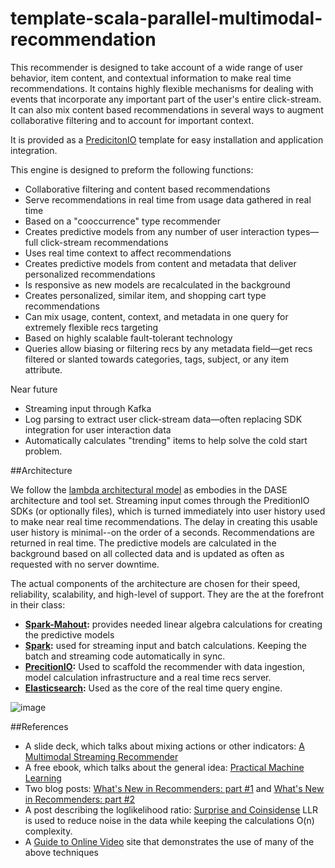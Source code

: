 # template-scala-parallel-multimodal-recommendation

This recommender is designed to take account of a wide range of user behavior, item content, and contextual information to make real time recommendations. It contains highly flexible mechanisms for dealing with events that incorporate any important part of the user's  entire click-stream. It can also mix content based recommendations in several ways to augment collaborative filtering and to account for important context.

It is provided as a [PredicitonIO](http://Prediction.IO) template for easy installation and application integration.

This engine is designed to preform the following functions:

 * Collaborative filtering and content based recommendations
 * Serve recommendations in real time from usage data gathered in real time
 * Based on a "cooccurrence" type recommender
 * Creates predictive models from any number of user interaction types&mdash;full click-stream recommendations
 * Uses real time context to affect recommendations
 * Creates predictive models from content and metadata that deliver personalized recommendations
 * Is responsive as new models are recalculated in the background
 * Creates personalized, similar item, and shopping cart type recommendations
 * Can mix usage, content, context, and metadata in one query for extremely flexible recs targeting
 * Based on highly scalable fault-tolerant technology
 * Queries allow biasing or filtering recs by any metadata field&mdash;get recs filtered or slanted towards categories, tags, subject, or any item attribute.

Near future

 * Streaming input through Kafka
 * Log parsing to extract user click-stream data&mdash;often replacing SDK integration for user interaction data
 * Automatically calculates "trending" items to help solve the cold start problem.

##Architecture

We follow the [lambda architectural model](http://en.wikipedia.org/wiki/Lambda_architecture) as embodies in the DASE architecture and tool set. Streaming input comes through the PreditionIO SDKs (or optionally files), which is turned immediately into user history used to make near real time recommendations. The delay in creating this usable user history is minimal--on the order of a seconds. Recommendations are returned in real time. The predictive models are calculated in the background based on all collected data and is updated as often as requested with no server downtime.

The actual components of the architecture are chosen for their speed, reliability, scalability, and high-level of support. They are the at the forefront in their class:

  * **[Spark-Mahout](http://mahout.apache.org/users/recommender/intro-cooccurrence-spark.html):** provides needed linear algebra calculations for creating the predictive models
  * **[Spark](https://spark.apache.org/):** used for streaming input and batch calculations. Keeping the batch and streaming code automatically in sync.
  * **[PrecitionIO](http://prediction.io/):** Used to scaffold the recommender with data ingestion, model calculation infrastructure and a real time recs server.
  * **[Elasticsearch](http://elastic.org/):** Used as the core of the real time query engine.

![image](http://s6.postimg.org/om34mxdyp/recommender_architecture_2015_03_12_09_50_44.png)

##References

 * A slide deck, which talks about mixing actions or other indicators: [A Multimodal Streaming Recommender](http://occamsmachete.com/ml/2014/10/07/creating-a-unified-recommender-with-mahout-and-a-search-engine/)
 * A free ebook, which talks about the general idea: [Practical Machine Learning](https://www.mapr.com/practical-machine-learning)
 * Two blog posts: [What's New in Recommenders: part #1](http://occamsmachete.com/ml/2014/08/11/mahout-on-spark-whats-new-in-recommenders/)
and  [What's New in Recommenders: part #2](http://occamsmachete.com/ml/2014/09/09/mahout-on-spark-whats-new-in-recommenders-part-2/)
 * A post describing the loglikelihood ratio:  [Surprise and Coinsidense](http://tdunning.blogspot.com/2008/03/surprise-and-coincidence.html)  LLR is used to reduce noise in the data while keeping the calculations O(n) complexity.
 * A [Guide to Online Video](https://guide.finderbots.com) site that demonstrates the use of many of the above techniques

